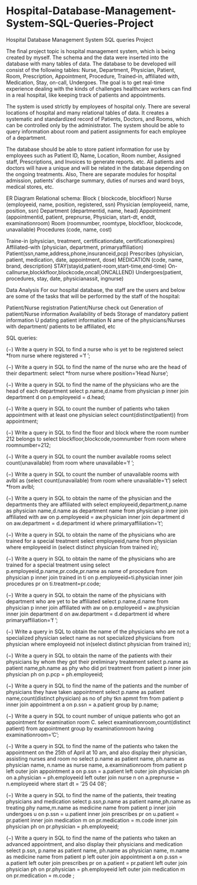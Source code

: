 # Hospital-Database-Management-System-SQL-Queries-Project
Hospital Database Management System SQL queries Project

The final project topic is hospital management system, which is being created
by myself. The schema and the data were inserted into the database with many
tables of data. The database to be developed will consist of the following tables:
Nurse, Department, Physician, Patient, Room, Prescription, Appointment, Procedure, Trained-in, affiliated with, Medication, Stay, on-call, Undergoes. The
goal is to get real-time experience dealing with the kinds of challenges healthcare
workers can find in a real hospital, like keeping track of patients and appointments.

The system is used strictly by employees of hospital only. There are several locations of hospital and many relational tables of data. It creates a systematic and standardized record of Patients, Doctors, and Rooms, which can
be controlled only by the administrator. The system should be able to query
information about room and patient assignments for each employee of a department. 

The database should be able to store patient information for use by
employees such as Patient ID, Name, Location, Room number, Assigned staff,
Prescriptions, and Invoices to generate reports. etc. All patients and doctors
will have a unique and will be related in the database depending on the ongoing
treatments. Also, There are separate modules for hospital admission, patients’
discharge summary, duties of nurses and ward boys, medical stores, etc.

ER Diagram
Relational schema:
Block ( blockcode, blockfloor)
Nurse (employeeid, name, position, registered, ssn)
Physician (employeeid, name, position, ssn)
Department (departmentid, name, head)
Appointment (appointmentid, patient, prepnurse, Physician, start-dt, enddt, examinationroom)
Room (roomnumber, roomtype, blockfloor, blockcode, unavailable)
Procedures (code, name, cost)

Traine-in (physician, treatment, certificationdate, certificationexpires)
Affiliated-with (physician, department, primaryaffiliation)
Patient(ssn,name,address,phone,insuranceid,pcp)
Prescribes (physician, patient, medication, date, appointment, dose)
MEDICATION (code, name, brand, description)
STAY(stayid,patient-room,start-time,end-time)
On-callnurse,blockkfloor,blockcode,oncall,ONCALLEND)
Undergoes(patient, procedures, stay, date, physicianassit, ingnurse)

Data Analysis
For our hospital database, the staff are the users and below are some of the
tasks that will be performed by the staff of the hospital:

Patient/Nurse registration Patient/Nurse check out Generation of patient/Nurse information Availability of beds Storage of mandatory patient
information U pdating patient information N ame of the physicians/Nurses
with department/ patients to be affiliated, etc

SQL queries:


(−) Write a query in SQL to find a nurse who is yet to be registered
select *from nurse where registered =’f ’;

(−) Write a query in SQL to find the name of the nurse who are
the head of their department:
select *from nurse where position=’Head Nurse’;

(−) Write a query in SQL to find the name of the physicians who
are the head of each department
select p.name,d.name from physician p inner join department d on
p.employeeid = d.head;

(−) Write a query in SQL to count the number of patients who
taken appointment with at least one physician
select count(distinct(patient)) from appointment;

(−) Write a query in SQL to find the floor and block where the
room number 212 belongs to
select blockfloor,blockcode,roomnumber from room where roomnumber=212;

(−) Write a query in SQL to count the number available rooms
select count(unavailable) from room where unavailable=’f ’;

(−) Write a query in SQL to count the number of unavailable rooms
with avlbl as (select count(unavailable) from room where unavailable=’t’) select *from avlbl;

(−) Write a query in SQL to obtain the name of the physician and
the departments they are affiliated with
select employeeid,department,p.name as physician name,d.name
as department name from physician p inner join affiliated with aw on
p.employeeid = aw.physician inner join department d on aw.department
= d.department id where primaryaffiliation=’t’;

(−) Write a query in SQL to obtain the name of the physicians
who are trained for a special treatment
select employeeid,name from physician where employeeid in (select
distinct physician from trained in);

(−) Write a query in SQL to obtain the name of the physicians
who are trained for a special treatment using
select p.employeeid,p.name,pr.code,pr.name as name of procedure
from physician p inner join trained in ti on p.employeeid=ti.physician
inner join procedures pr on ti.treatment=pr.code;

(−) Write a query in SQL to obtain the name of the physicians
with department who are yet to be affiliated
select p.name,d.name from physician p inner join affiliated with aw
on p.employeeid = aw.physician inner join department d on aw.department
= d.department id where primaryaffiliation=’f ’;

(−) Write a query in SQL to obtain the name of the physicians
who are not a specialized physician
select name as not specialized physicians from physician where
employeeid not in(select distinct physician from trained in);

(−) Write a query in SQL to obtain the name of the patients with
their physicians by whom they got their preliminary treatement
select p.name as patient name,ph.name as phy who did pri treatment
from patient p inner join physician ph on p.pcp = ph.employeeid;

(−) Write a query in SQL to find the name of the patients and the
number of physicians they have taken appointment
select p.name as patient name,count(distinct physician) as no of phy tkn apmnt frm
from patient p inner join appointment a on p.ssn = a.patient group
by p.name;

(−) Write a query in SQL to count number of unique patients who
got an appointment for examination room C.
select examinationroom,count(distinct patient) from appointment
group by examinationroom having examinationroom=’C’;

(−) Write a query in SQL to find the name of the patients who
taken the appointment on the 25th of April at 10 am, and also display
their physician, assisting nurses and room no
select p.name as patient name, ph.name as physician name, n.name
as nurse name, a.examinationroom from patient p left outer join appointment a on p.ssn = a.patient left outer join physician ph on
a.physician = ph.employeeid left outer join nurse n on a.prepnurse =
n.employeeid where start dt = ’25 04 08’;


(−) Write a query in SQL to find the name of the patients, their
treating physicians and medication
select p.ssn,p.name as patient name,ph.name as treating phy name,m.name
as medicine name from patient p inner join undergoes u on p.ssn =
u.patient inner join prescribes pr on u.patient = pr.patient inner join
medication m on pr.medication = m.code inner join physician ph on
pr.physician = ph.employeeid;

(−) Write a query in SQL to find the name of the patients who
taken an advanced appointment, and also display their physicians and
medication 
select p.ssn, p.name as patient name, ph.name as physician name,
m.name as medicine name from patient p left outer join appointment
a on p.ssn = a.patient left outer join prescribes pr on a.patient =
pr.patient left outer join physician ph on pr.physician = ph.employeeid
left outer join medication m on pr.medication = m.code ;

